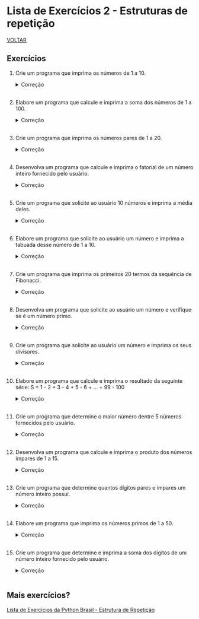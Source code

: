 # Lista de Exercícios 2 - Estruturas de repetição

[VOLTAR](/readme.md)

## Exercícios

1. Crie um programa que imprima os números de 1 a 10.

    <details>
      <summary>Correção</summary><br/>

      ```cpp
      #include <iostream>
      using namespace std;

      int main() {
          for (int i = 1; i <= 10; i++) {
              cout << i << " ";
          }
      }
      ```

    </details><br/>

2. Elabore um programa que calcule e imprima a soma dos números de 1 a 100.

    <details>
      <summary>Correção</summary><br/>

      ```cpp
      #include <iostream>
      using namespace std;

      int main() {
          int soma = 0;
          for (int i = 1; i <= 100; i++) {
              soma += i;
          }
          cout << "A soma dos números de 1 a 100 é: " << soma << "\n";
      }
      ```

    </details><br/>
    
3. Crie um programa que imprima os números pares de 1 a 20.

    <details>
      <summary>Correção</summary><br/>

      ```cpp
      #include <iostream>
      using namespace std;

      int main() {
          for (int i = 2; i <= 20; i += 2) {
              cout << i << " ";
          }
      }
      ```

    </details><br/>
    
4. Desenvolva um programa que calcule e imprima o fatorial de um número inteiro fornecido pelo usuário.

    <details>
      <summary>Correção</summary><br/>

      ```cpp
      #include <iostream>
      using namespace std;

      int main() {
          int numero, fatorial = 1;
          cout << "Digite um número inteiro: ";
          cin >> numero;

          for (int i = 1; i <= numero; i++) {
              fatorial *= i;
          }

          cout << "O fatorial de " << numero << " é: " << fatorial << "\n";
      }
      ```

    </details><br/>
    
5. Crie um programa que solicite ao usuário 10 números e imprima a média deles.

    <details>
      <summary>Correção</summary><br/>

      ```cpp
      #include <iostream>
      using namespace std;

      int main() {
          double numero, soma = 0;

          for (int i = 1; i <= 10; i++) {
              cout << "Digite o número " << i << ": ";
              cin >> numero;
              soma += numero;
          }

          double media = soma / 10;
          cout << "A média dos números é: " << media << "\n";
      }
      ```

    </details><br/>
    
6. Elabore um programa que solicite ao usuário um número e imprima a tabuada desse número de 1 a 10.

    <details>
      <summary>Correção</summary><br/>

      ```cpp
      #include <iostream>
      using namespace std;

      int main() {
          int numero;
          cout << "Digite um número: ";
          cin >> numero;

          for (int i = 1; i <= 10; i++) {
              cout << numero << " x " << i << " = " << numero * i << "\n";
          }
      }
      ```

    </details><br/>
    
7. Crie um programa que imprima os primeiros 20 termos da sequência de Fibonacci.

    <details>
      <summary>Correção</summary><br/>

      ```cpp
      #include <iostream>
      using namespace std;

      int main() {
          int termo1 = 0, termo2 = 1, termoAtual;

          cout << "Os primeiros 20 termos da sequência de Fibonacci são:" << "\n";

          for (int i = 1; i <= 20; i++) {
              cout << termo1 << " ";
              termoAtual = termo1 + termo2;
              termo1 = termo2;
              termo2 = termoAtual;
          }
      }
      ```

    </details><br/>
    
8. Desenvolva um programa que solicite ao usuário um número e verifique se é um número primo.

    <details>
      <summary>Correção</summary><br/>

      ```cpp
      #include <iostream>
      using namespace std;

      int main() {
          int numero;
          bool ehPrimo = true;

          cout << "Digite um número inteiro positivo: ";
          cin >> numero;

          if (numero <= 1) {
              cout << "O número não é primo." << "\n";
          } else {
              for (int i = 2; i * i <= numero; i++) {
                  if (numero % i == 0) {
                      ehPrimo = false;
                      break;
                  }
              }

              if (ehPrimo) {
                  cout << "O número é primo." << "\n";
              } else {
                  cout << "O número não é primo." << "\n";
              }
          }
      }
      ```

    </details><br/>
    
9. Crie um programa que solicite ao usuário um número e imprima os seus divisores.

    <details>
      <summary>Correção</summary><br/>

      ```cpp
      #include <iostream>
      using namespace std;

      int main() {
          int numero;

          cout << "Digite um número inteiro positivo: ";
          cin >> numero;

          cout << "Os divisores de " << numero << " são:" << "\n";

          for (int i = 1; i <= numero; i++) {
              if (numero % i == 0) {
                  cout << i << " ";
              }
          }
      }
      ```

    </details><br/>
    
10. Elabore um programa que calcule e imprima o resultado da seguinte série:
S = 1 - 2 + 3 - 4 + 5 - 6 + ... + 99 - 100

    <details>
      <summary>Correção</summary><br/>

      ```cpp
      #include <iostream>
      using namespace std;

      int main() {
          int resultado = 0;

          for (int i = 1; i <= 100; i++) {
              if (i % 2 == 0) {
                  resultado -= i;
              } else {
                  resultado += i;
              }
          }

          cout << "O resultado da série é: " << resultado << "\n";
      }
      ```

    </details><br/>
    
11. Crie um programa que determine o maior número dentre 5 números fornecidos pelo usuário.

    <details>
      <summary>Correção</summary><br/>

      ```cpp
      #include <iostream>
      using namespace std;

      int main() {
          int numero, maior = INT_MIN;

          for (int i = 1; i <= 5; i++) {
              cout << "Digite o número " << i << ": ";
              cin >> numero;
              if (numero > maior) {
                  maior = numero;
              }
          }

          cout << "O maior número é: " << maior << "\n";
      }
      ```

    </details><br/>
    
12. Desenvolva um programa que calcule e imprima o produto dos números ímpares de 1 a 15.

    <details>
      <summary>Correção</summary><br/>

      ```cpp
      #include <iostream>
      using namespace std;

      int main() {
          int produto = 1;

          for (int i = 1; i <= 15; i += 2) {
              produto *= i;
          }

          cout << "O produto dos números ímpares de 1 a 15 é: " << produto << "\n";
      }
      ```

    </details><br/>
    
13. Crie um programa que determine quantos dígitos pares e ímpares um número inteiro possui.

    <details>
      <summary>Correção</summary><br/>

      ```cpp
      #include <iostream>
      using namespace std;

      int main() {
          int numero, digitosPares = 0, digitosImpares = 0;

          cout << "Digite um número inteiro: ";
          cin >> numero;

          while (numero != 0) {
              int digito = numero % 10;
              if (digito % 2 == 0) {
                  digitosPares++;
              } else {
                  digitosImpares++;
              }
              numero /= 10;
          }

          cout << "O número possui " << digitosPares << " dígitos pares e " << digitosImpares << " dígitos ímpares." << "\n";
      }
      ```

    </details><br/>
    
14. Elabore um programa que imprima os números primos de 1 a 50.

    <details>
      <summary>Correção</summary><br/>

      ```cpp
      #include <iostream>
      using namespace std;

      int main() {
          cout << "Os números primos de 1 a 50 são:" << "\n";

          for (int numero = 2; numero <= 50; numero++) {
              bool ehPrimo = true;

              for (int i = 2; i * i <= numero; i++) {
                  if (numero % i == 0) {
                      ehPrimo = false;
                      break;
                  }
              }

              if (ehPrimo) {
                  cout << numero << " ";
              }
          }
      }
      ```

    </details><br/>
    
15. Crie um programa que determine e imprima a soma dos dígitos de um número inteiro fornecido pelo usuário.

    <details>
      <summary>Correção</summary><br/>

      ```cpp
      #include <iostream>
      using namespace std;

      int main() {
          int numero, soma = 0;

          cout << "Digite um número inteiro: ";
          cin >> numero;

          while (numero != 0) {
              int digito = numero % 10;
              soma += digito;
              numero /= 10;
          }

          cout << "A soma dos dígitos do número é: " << soma << "\n";
      }
      ```

    </details><br/>

## Mais exercícios?

[Lista de Exercícios da Python Brasil - Estrutura de Repetição](https://wiki.python.org.br/EstruturaDeRepeticao)
